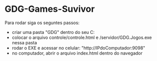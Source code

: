 # GDG-Games-Suvivor


Para rodar siga os seguntes passos:

- criar uma pasta "GDG" dentro do seu C:
- colocar o arquivo controle/controle.html e /servidor/GDG.Jogos.exe nessa pasta
- rodar o EXE e acessar no celular: "http://IPdoComputador:9098"
- no computador, abrir o arquivo index.html dentro do navegador
